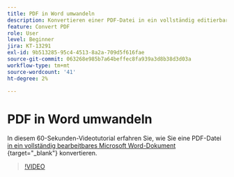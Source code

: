 ```yaml
---
title: PDF in Word umwandeln
description: Konvertieren einer PDF-Datei in ein vollständig editierbares Microsoft Word-Dokument
feature: Convert PDF
role: User
level: Beginner
jira: KT-13291
exl-id: 9b513285-95c4-4513-8a2a-709d5f616fae
source-git-commit: 063268e985b7a64beffec8fa939a3d8b38d3d03a
workflow-type: tm+mt
source-wordcount: '41'
ht-degree: 2%

---
```


# PDF in Word umwandeln

In diesem 60-Sekunden-Videotutorial erfahren Sie, wie Sie eine PDF-Datei [in ein vollständig bearbeitbares Microsoft Word-Dokument ](https://www.adobe.com/de/acrobat/online/pdf-to-word.html){target="_blank"} konvertieren.

>[!VIDEO](https://video.tv.adobe.com/v/3428845?quality=12&learn=on&hidetitle=true&captions=ger)
